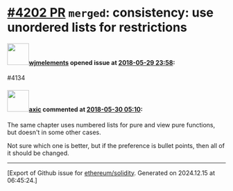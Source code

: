 # [\#4202 PR](https://github.com/ethereum/solidity/pull/4202) `merged`: consistency: use unordered lists for restrictions

#### <img src="https://avatars.githubusercontent.com/u/799573?v=4" width="50">[wjmelements](https://github.com/wjmelements) opened issue at [2018-05-29 23:58](https://github.com/ethereum/solidity/pull/4202):

#4134

#### <img src="https://avatars.githubusercontent.com/u/20340?v=4" width="50">[axic](https://github.com/axic) commented at [2018-05-30 05:10](https://github.com/ethereum/solidity/pull/4202#issuecomment-393032359):

The same chapter uses numbered lists for pure and view pure functions, but doesn't in some other cases.

Not sure which one is better, but if the preference is bullet points, then all of it should be changed.


-------------------------------------------------------------------------------



[Export of Github issue for [ethereum/solidity](https://github.com/ethereum/solidity). Generated on 2024.12.15 at 06:45:24.]
